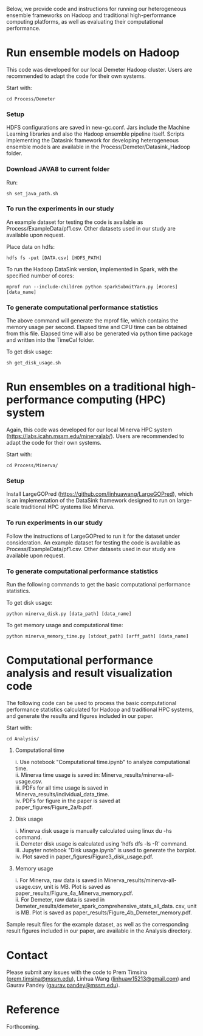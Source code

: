 Below, we provide code and instructions for running our heterogeneous ensemble frameworks on Hadoop and traditional high-performance computing platforms, as well as evaluating their computational performance. 

# Run ensemble models on Hadoop

This code was developed for our local Demeter Hadoop cluster. Users are recommended to adapt the code for their own systems.

Start with:

	cd Process/Demeter

### Setup
HDFS configurations are saved in new-gc.conf. Jars include the Machine Learning libraries and also the Hadoop ensemble pipeline itself. Scripts implementing the  Datasink framework for developing heterogeneous ensemble models are available in the Process/Demeter/Datasink_Hadoop folder. 

### Download JAVA8 to current folder
Run:

	sh set_java_path.sh

### To run the experiments in our study
An example dataset for testing the code is available as Process/ExampleData/pf1.csv. Other datasets used in our study are available upon request.

Place data on hdfs:

	hdfs fs -put [DATA.csv] [HDFS_PATH]
	
To run the Hadoop DataSink version, implemented in Spark, with the specified number of cores:

	mprof run --include-children python sparkSubmitYarn.py [#cores] [data_name] 

### To generate computational performance statistics
The above command will generate the mprof file, which contains the memory usage per second. Elapsed time and CPU time can be obtained from this file.
Elapsed time will also be generated via python time package and written into the TimeCal folder. 

To get disk usage:
	
	sh get_disk_usage.sh

# Run ensembles on a traditional high-performance computing (HPC) system

Again, this code was developed for our local Minerva HPC system (https://labs.icahn.mssm.edu/minervalab/). Users are recommended to adapt the code for their own systems.

Start with:

	cd Process/Minerva/

### Setup
Install LargeGOPred (https://github.com/linhuawang/LargeGOPred), which is an implementation of the DataSink framework designed to run on large-scale traditional HPC systems like Minerva.

### To run experiments in our study
Follow the instructions of LargeGOPred to run it for the dataset under consideration. An example dataset for testing the code is available as Process/ExampleData/pf1.csv. Other datasets used in our study are available upon request.

### To generate computational performance statistics

Run the following commands to get the basic computational performance statistics.

To get disk usage:

	python minerva_disk.py [data_path] [data_name]

To get memory usage and computational time:
	
	python minerva_memory_time.py [stdout_path] [arff_path] [data_name]


# Computational performance analysis and result visualization code

The following code can be used to process the basic computational performance statistics calculated for Hadoop and traditional HPC systems, and generate the results and figures included in our paper.

Start with:

	cd Analysis/

1. Computational time 

	i. Use notebook "Computational time.ipynb" to analyze computational time.  
	ii. Minerva time usage is saved in: Minerva_results/minerva-all-usage.csv.  
	iii. PDFs for all time usage is saved in Minerva_results/individual_data_time.  
	iv. PDFs for figure in the paper is saved at paper_figures/Figure_2a/b.pdf.  

2. Disk usage 

	i. Minerva disk usage is manually calculated using linux du -hs command.  
	ii. Demeter disk usage is calculated using 'hdfs dfs -ls -R' command.  
	iii. Jupyter notebook "Disk usage.ipynb" is used to generate the barplot.  
	iv. Plot saved in paper_figures/Figure3_disk_usage.pdf.   

3. Memory usage 

	i. For Minerva, raw data is saved in Minerva_results/minerva-all-usage.csv, unit is MB. Plot is saved as paper_results/Figure_4a_Minerva_memory.pdf.  
	ii. For Demeter, raw data is saved in Demeter_results/demeter_spark_comprehensive_stats_all_data.  csv, unit is MB. Plot is saved as paper_results/Figure_4b_Demeter_memory.pdf.  
	
Sample result files for the example dataset, as well as the corresponding result figures included in our paper, are available in the Analysis directory.

# Contact

Please submit any issues with the code to Prem Timsina (prem.timsina@mssm.edu), Linhua Wang (linhuaw15213@gmail.com) and Gaurav Pandey (gaurav.pandey@mssm.edu).

# Reference

Forthcoming.
